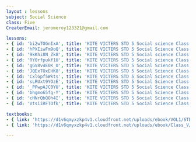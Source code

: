 ```yaml
--- 
layout : lessons 
subject: Social Science
class: Five
CreaterEmail: jeromeroy123321@gmail.com

lessons: 
- { id: 'bi2wTOGnIxA', title: 'KITE VICTERS STD 5 Social science Class 01 (First Bell-ഫസ്റ്റ് ബെല്‍)' }
- { id: 'hPXIiwFm9oQ', title: 'KITE VICTERS STD 5 Social Science Class 02 (First Bell-ഫസ്റ്റ് ബെല്‍)' }
- { id: '9kKhi8N_Zk8', title: 'KITE VICTERS STD 5 Social science Class 03 (First Bell-ഫസ്റ്റ് ബെല്‍)' }
- { id: 'RY0rfpukf1U', title: 'KITE VICTERS STD 5 Social science Class 04 (First Bell-ഫസ്റ്റ് ബെല്‍)' }
- { id: 'gGV8v4E0K_U', title: 'KITE VICTERS STD 5 Social Science Class 05 (First Bell-ഫസ്റ്റ് ബെല്‍)' }
- { id: 'JQExTOxEHK8', title: 'KITE VICTERS STD 5 Social Science Class 06 (First Bell-ഫസ്റ്റ് ബെല്‍)' }
- { id: 'CxlGpf5Wkts', title: 'KITE VICTERS STD 5 Social Science Class 07 (First Bell-ഫസ്റ്റ് ബെല്‍)' }
- { id: 'sLRUxt9YOzE', title: 'KITE VICTERS STD 5 Social Science Class 08 (First Bell-ഫസ്റ്റ് ബെല്‍)' }
- { id: '_PFwpAJC0YU', title: 'KITE VICTERS STD 5 Social Science Class 09 (First Bell-ഫസ്റ്റ് ബെല്‍)' }
- { id: 'bhgmo65fg-Y', title: 'KITE VICTERS STD 5 Social Science Class 10 (First Bell-ഫസ്റ്റ് ബെല്‍)' }
- { id: 'cHNrQbQOh4I', title: 'KITE VICTERS STD 5 Social Science Class 11 (First Bell-ഫസ്റ്റ് ബെല്‍)' }
- { id: 'VtsiiRFTOfk', title: 'KITE VICTERS STD 5 Social Science Class 12 (First Bell-ഫസ്റ്റ് ബെല്‍)' }

textbooks:
- { link: 'https://d1v6qmyxzkp4v1.cloudfront.net/uploads/ebook/VOL1/STD5/SocialScienceMalayalam/SocialScienceMalayalam.pdf', title: 'Socialscience Part -1' , medium: 'English' }
- { link: 'https://d1v6qmyxzkp4v1.cloudfront.net/uploads/ebook/Class_V/Social%20Science_M_Vol_II/SocialScienceMalayalam.pdf', title: 'Socialscience Part -2' , medium: 'English' }

---
```

